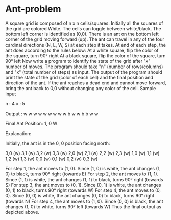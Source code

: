 # Ant-problem

A square grid is composed of n x n cells/squares. Initially all the squares of the grid are colored White. The cells can toggle between 
white/black. The bottom left corner is identified as (0,0). There is an ant on the bottom left corner of the grid moving forward (up).
The ant can travel in any of the four cardinal directions (N, E, W, S) at each step it takes. At end of each step, the ant does
according to the rules below:
At a white square, flip the color of the square, turn 90° right
At a black square, flip the color of the square, turn 90° left
Now write a program to identify the state of the grid after "x" number of moves. The program should take "n" (number of rows/columns)
and "x" (total number of steps) as input. 
The output of the program should print the state of the grid (color of each cell) and the final position and direction of the ant.
If the ant reaches a dead end and cannot move forward, bring the ant back to 0,0 without changing any color of the cell.
Sample input

n : 4
x : 5

Output : 
w w w w 
w w w w
w b w w
b b w w

Final Ant Position:  1, 0 W

Explanation:

Initially, the ant is in the 0, 0 position facing north:

3,0 (w) 3,1 (w) 3,2 (w) 3,3 (w)
2,0 (w) 2,1 (w) 2,2 (w) 2,3 (w)
1,0 (w) 1,1 (w) 1,2 (w) 1,3 (w)
0,0 (w) 0,1 (w) 0,2 (w) 0,3 (w)

For step 1, the ant moves to (1, 0). Since (1, 0) is white, the ant changes (1, 0) to black, turns 90° right (towards E)
For step 2, the ant moves to (1, 1). Since (1, 1) is white, the ant changes (1, 1) to black, turns 90° right (towards S) 
For step 3, the ant moves to (0, 1). Since (0, 1) is white, the ant changes (0, 1) to black, turns 90° right (towards W) 
For step 4, the ant moves to (0, 0). Since (0, 0) is white, the ant changes (0, 0) to black, turns 90° right (towards N) 
For step 4, the ant moves to (1, 0). Since (0, 0) is black, the ant changes (1, 0) to white, turns 90° left (towards W) 
Thus the final output as depicted above.
